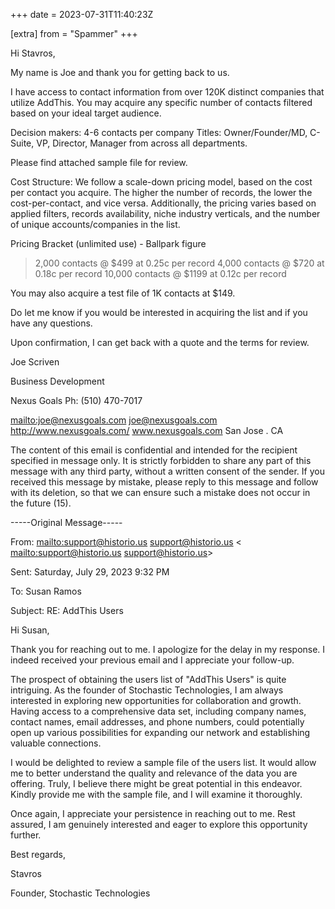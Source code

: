 +++
date = 2023-07-31T11:40:23Z

[extra]
from = "Spammer"
+++

Hi Stavros,

My name is Joe and thank you for getting back to us. 

I have access to contact information from over 120K distinct companies that
utilize AddThis. You may acquire any specific number of contacts filtered
based on your ideal target audience. 

Decision makers: 4-6 contacts per company
Titles: Owner/Founder/MD, C-Suite, VP, Director, Manager from across all
departments. 

Please find attached sample file for review. 

Cost Structure:
We follow a scale-down pricing model, based on the cost per contact you
acquire. The higher the number of records, the lower the cost-per-contact,
and vice versa. Additionally, the pricing varies based on applied filters,
records availability, niche industry verticals, and the number of unique
accounts/companies in the list. 


Pricing Bracket (unlimited use) - Ballpark figure
>2,000 contacts @ $499 at 0.25c per record
>4,000 contacts @ $720 at 0.18c per record
>10,000 contacts @ $1199 at 0.12c per record

You may also acquire a test file of 1K contacts at $149. 

Do let me know if you would be interested in acquiring the list and if you
have any questions. 

Upon confirmation, I can get back with a quote and the terms for review.

 

 




Joe Scriven


Business Development


Nexus Goals
Ph: (510) 470-7017


   <mailto:joe@nexusgoals.com> joe@nexusgoals.com
   <http://www.nexusgoals.com/> www.nexusgoals.com
San Jose . CA


The content of this email is confidential and intended for the recipient
specified in message only. It is strictly forbidden to share any part of
this message with any third party, without a written consent of the sender.
If you received this message by mistake, please reply to this message and
follow with its deletion, so that we can ensure such a mistake does not
occur in the future (15).

 

-----Original Message-----

From:  <mailto:support@historio.us> support@historio.us <
<mailto:support@historio.us> support@historio.us> 

Sent: Saturday, July 29, 2023 9:32 PM

To: Susan Ramos 

Subject: RE: AddThis Users

 

Hi Susan,

 

Thank you for reaching out to me. I apologize for the delay in my response.
I indeed received your previous email and I appreciate your follow-up.

 

The prospect of obtaining the users list of "AddThis Users" is quite
intriguing. As the founder of Stochastic Technologies, I am always
interested in exploring new opportunities for collaboration and growth.
Having access to a comprehensive data set, including company names, contact
names, email addresses, and phone numbers, could potentially open up various
possibilities for expanding our network and establishing valuable
connections.

 

I would be delighted to review a sample file of the users list. It would
allow me to better understand the quality and relevance of the data you are
offering. Truly, I believe there might be great potential in this endeavor.
Kindly provide me with the sample file, and I will examine it thoroughly.

 

Once again, I appreciate your persistence in reaching out to me. Rest
assured, I am genuinely interested and eager to explore this opportunity
further.

 

Best regards,

 

Stavros

Founder, Stochastic Technologies
